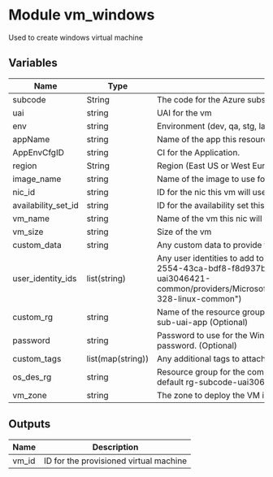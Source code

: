 # Module vm_windows

Used to create windows virtual machine

## Variables

| Name                | Type              | Description                                                                                                                                                                                                              |
| ------------------- | ----------------- | ------------------------------------------------------------------------------------------------------------------------------------------------------------------------------------------------------------------------ |
| subcode             | String            | The code for the Azure subscription                                                                                                                                                                                      |
| uai                 | string            | UAI for the vm                                                                                                                                                                                                           |
| env                 | string            | Environment (dev, qa, stg, lab, prd)                                                                                                                                                                                     |
| appName             | string            | Name of the app this resource belongs to                                                                                                                                                                                 |
| AppEnvCfgID         | string            | CI for the Application.                                                                                                                                                                                                  |
| region              | String            | Region (East US or West Europe)                                                                                                                                                                                          |
| image_name          | string            | Name of the image to use for the vm                                                                                                                                                                                      |
| nic_id              | string            | ID for the nic this vm will use                                                                                                                                                                                          |
| availability_set_id | string            | ID for the availability set this vm will use (Optional)                                                                                                                                                                  |
| vm_name             | string            | Name of the vm this nic will belong to                                                                                                                                                                                   |
| vm_size             | string            | Size of the vm                                                                                                                                                                                                           |
| custom_data         | string            | Any custom data to provide to the vm                                                                                                                                                                                     |
| user_identity_ids   | list(string)      | Any user identities to add to the vm (i.e. "/subscriptions/9c1ab385-2554-43ca-bdf8-f8d937bf4a28/resourceGroups/rg-328-uai3046421-common/providers/Microsoft.ManagedIdentity/userAssignedIdentities/mi-328-linux-common") |
| custom_rg           | string            | Name of the resource group to deploy in. If left empty, will default to rg-sub-uai-app (Optional)                                                                                                                        |
| password            | string            | Password to use for the Windows VM. Leave blank for generated password. (Optional)                                                                                                                                       |
| custom_tags         | list(map(string)) | Any additional tags to attach to the vm                                                                                                                                                                                  |
| os_des_rg           | string            | Resource group for the common disk encryption set. Only provide if not in default rg-subcode-uai3064621-common rg.                                                                                                       |
| vm_zone             | string            | The zone to deploy the VM into. Leave empty for default                                                                                                                                                                  |

## Outputs

| Name  | Description                            |
| ----- | -------------------------------------- |
| vm_id | ID for the provisioned virtual machine |
